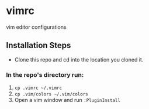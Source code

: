 # vimrc
vim editor configurations

## Installation Steps
* Clone this repo and cd into the location you cloned it.
### In the repo's directory run:
1. `cp .vimrc ~/.vimrc`
2. `cp .vim/colors ~/.vim/colors`
3. Open a vim window and run `:PluginInstall`
